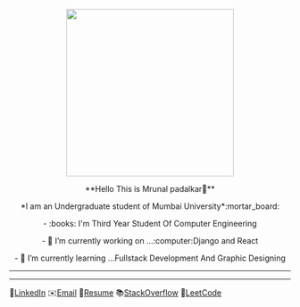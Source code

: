 
 <p align="center">
  <img src="https://user-images.githubusercontent.com/60320511/88051509-5ae8b100-cb76-11ea-996c-a18bdf9653ef.jpg" height=300/>
</p>
  
 <p align="center">
 **Hello This is Mrunal padalkar👋**
 </p>
 <p align="center">
 *I am an Undergraduate student of Mumbai University*:mortar_board:
 </p>
 <p align="center">
- :books: I'm Third Year Student Of Computer Engineering
 </p>
  <p align="center">
- 🔭 I’m currently working on ...:computer:Django and React
 </p>
  <p align="center">
- 🌱 I’m currently learning ...Fullstack Development And Graphic Designing
 </p><hr /><hr />
 
 :speech_balloon:[LinkedIn](https://www.linkedin.com/in/mrunal-padalkar-b64a3b19b/)  :envelope:[Email](mrunalvilas@gmail.com)   :page_with_curl:[Resume](https://user-images.githubusercontent.com/60320511/90247466-41c0e080-de54-11ea-96c4-22dad1def440.JPG) :books:[StackOverflow](https://stackoverflow.com/users/13986698/mrunal-padalkar) :name_badge:[LeetCode](https://leetcode.com/mrunalpadalkar/)

